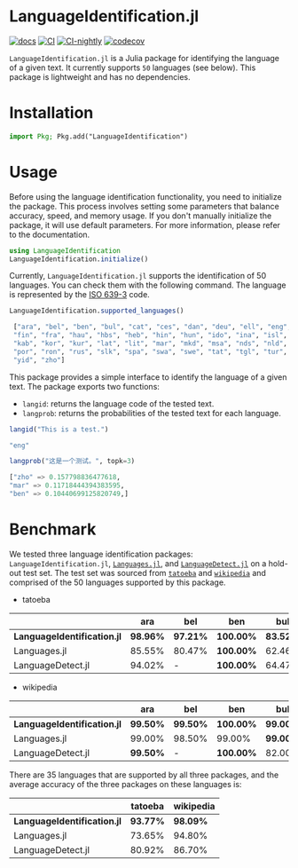 # LanguageIdentification.jl
[![docs](https://img.shields.io/badge/docs-dev-blue.svg)](https://guo-yong-zhi.github.io/LanguageIdentification.jl/dev) [![CI](https://github.com/guo-yong-zhi/LanguageIdentification.jl/actions/workflows/ci.yml/badge.svg)](https://github.com/guo-yong-zhi/LanguageIdentification.jl/actions/workflows/ci.yml) [![CI-nightly](https://github.com/guo-yong-zhi/LanguageIdentification.jl/actions/workflows/ci-nightly.yml/badge.svg)](https://github.com/guo-yong-zhi/LanguageIdentification.jl/actions/workflows/ci-nightly.yml) [![codecov](https://codecov.io/gh/guo-yong-zhi/LanguageIdentification.jl/graph/badge.svg?token=lwDSoRUTmH)](https://codecov.io/gh/guo-yong-zhi/LanguageIdentification.jl)

`LanguageIdentification.jl` is a Julia package for identifying the language of a given text. It currently supports `50` languages (see below). This package is lightweight and has no dependencies.
# Installation
```julia
import Pkg; Pkg.add("LanguageIdentification")
```
# Usage
Before using the language identification functionality, you need to initialize the package. This process involves setting some parameters that balance accuracy, speed, and memory usage. If you don't manually initialize the package, it will use default parameters. For more information, please refer to the documentation.
```julia
using LanguageIdentification
LanguageIdentification.initialize()
```
Currently, `LanguageIdentification.jl` supports the identification of 50 languages. You can check them with the following command. The language is represented by the [ISO 639-3](https://en.wikipedia.org/wiki/ISO_639_macrolanguage) code.
```julia
LanguageIdentification.supported_languages()
```
```julia
 ["ara", "bel", "ben", "bul", "cat", "ces", "dan", "deu", "ell", "eng", "epo", "fas", 
 "fin", "fra", "hau", "hbs", "heb", "hin", "hun", "ido", "ina", "isl", "ita", "jpn", 
 "kab", "kor", "kur", "lat", "lit", "mar", "mkd", "msa", "nds", "nld", "nor", "pol", 
 "por", "ron", "rus", "slk", "spa", "swa", "swe", "tat", "tgl", "tur", "ukr", "vie", 
 "yid", "zho"]
```
This package provides a simple interface to identify the language of a given text. The package exports two functions:
- `langid`: returns the language code of the tested text.
- `langprob`: returns the probabilities of the tested text for each language.
```julia
langid("This is a test.")
```
```julia
"eng"
```
```julia
langprob("这是一个测试。", topk=3)
```
```julia
["zho" => 0.157798836477618,
"mar" => 0.11718444394383595,
"ben" => 0.10440699125820749,]
```
# Benchmark

We tested three language identification packages: `LanguageIdentification.jl`, [`Languages.jl`](https://github.com/JuliaText/Languages.jl), and [`LanguageDetect.jl`](https://github.com/SeanLee97/LanguageDetect.jl) on a hold-out test set. The test set was sourced from [`tatoeba`](https://tatoeba.org) and [`wikipedia`](https://www.wikipedia.org/) and comprised of the 50 languages supported by this package.

- tatoeba

|                           | ara        | bel        | ben         | bul        | cat        | ces        | dan        | deu        | ell         | eng        | epo        | fas        | fin        | fra        | hau        | hbs        | heb         | hin        | hun        | ido        | ina        | isl        | ita        | jpn        | kab        | kor         | kur        | lat        | lit        | mar        | mkd        | msa        | nds        | nld        | nor        | pol        | por        | ron        | rus        | slk        | spa        | swa        | swe        | tat        | tgl        | tur        | ukr        | vie         | yid        | zho         |
|---------------------------|------------|------------|-------------|------------|------------|------------|------------|------------|-------------|------------|------------|------------|------------|------------|------------|------------|-------------|------------|------------|------------|------------|------------|------------|------------|------------|-------------|------------|------------|------------|------------|------------|------------|------------|------------|------------|------------|------------|------------|------------|------------|------------|------------|------------|------------|------------|------------|------------|-------------|------------|-------------|
| **LanguageIdentification.jl** | **98.96%** | **97.21%** | **100.00%** | **83.52%** | **93.75%** | **93.07%** | **84.68%** | **98.96%** | **100.00%** | **99.08%** | **97.86%** | **99.04%** | **99.04%** | **97.58%** | **98.81%** |     23.06% |      98.76% |     88.85% | **99.04%** | **90.62%** | **95.30%** | **99.55%** | **96.99%** |     99.97% | **99.43%** | **100.00%** | **99.20%** | **96.53%** | **99.29%** | **88.13%** | **92.96%** | **97.88%** | **96.37%** | **97.76%** | **85.40%** | **99.31%** | **97.68%** | **97.49%** | **91.13%** | **93.26%** | **93.60%** | **98.66%** | **95.50%** | **91.16%** | **98.93%** | **98.94%** | **87.51%** | **100.00%** | **99.31%** | **100.00%** |
|              Languages.jl |     85.55% |     80.47% | **100.00%** |     62.46% |          - |     48.90% |     47.06% |     90.48% |      99.89% |     78.21% |     64.61% |     95.00% |     76.87% |     82.21% |     92.85% | **60.28%** |      95.75% |     62.99% |     73.99% |          - |          - |          - |     66.27% | **99.97%** |          - |      98.97% |          - |          - |     61.94% |     72.05% |     51.40% |     71.26% |          - |     78.91% |     66.74% |     72.66% |     77.35% |     70.87% |     52.59% |          - |     61.89% |          - |     52.46% |          - |     63.96% |     52.10% |     62.63% |      84.06% |     98.39% |      99.86% |
|         LanguageDetect.jl |     94.02% |          - | **100.00%** |     64.47% |     60.10% |     70.71% |     53.28% |     81.63% | **100.00%** |     75.02% |          - |     93.98% |     90.05% |     76.79% |          - |     25.27% | **100.00%** | **93.44%** |     86.83% |          - |          - |          - |     68.92% |     99.86% |          - |      99.48% |          - |          - |     81.93% |     87.88% |     74.19% |     85.54% |          - |     65.35% |     55.62% |     92.59% |     70.06% |     84.75% |     78.27% |     55.43% |     60.48% |     83.81% |     70.48% |          - |     90.40% |     90.27% |     72.24% |      99.92% |          - |      98.53% |


- wikipedia

|                           | ara        | bel        | ben         | bul        | cat         | ces        | dan        | deu        | ell         | eng         | epo         | fas         | fin        | fra         | hau        | hbs         | heb         | hin        | hun        | ido        | ina        | isl        | ita         | jpn        | kab        | kor         | kur        | lat        | lit         | mar        | mkd        | msa        | nds        | nld        | nor        | pol         | por        | ron        | rus        | slk        | spa         | swa        | swe        | tat        | tgl        | tur        | ukr         | vie        | yid        | zho        |
|---------------------------|------------|------------|-------------|------------|-------------|------------|------------|------------|-------------|-------------|-------------|-------------|------------|-------------|------------|-------------|-------------|------------|------------|------------|------------|------------|-------------|------------|------------|-------------|------------|------------|-------------|------------|------------|------------|------------|------------|------------|-------------|------------|------------|------------|------------|-------------|------------|------------|------------|------------|------------|-------------|------------|------------|------------|
| **LanguageIdentification.jl** | **99.50%** | **99.50%** | **100.00%** | **99.00%** | **100.00%** | **96.50%** | **98.50%** | **96.50%** | **100.00%** | **100.00%** | **100.00%** | **100.00%** | **99.50%** | **100.00%** | **99.50%** |      87.00% | **100.00%** |     91.00% | **99.00%** | **92.50%** | **97.00%** | **98.50%** | **100.00%** |     98.00% | **99.00%** | **100.00%** | **99.00%** | **98.50%** | **100.00%** |     95.50% |     97.50% | **99.50%** | **99.50%** | **97.00%** | **98.00%** | **100.00%** | **99.50%** | **90.00%** | **99.50%** | **97.00%** | **100.00%** | **99.50%** | **98.50%** | **99.00%** | **98.50%** | **98.50%** | **100.00%** | **97.00%** | **98.50%** | **99.50%** |
|              Languages.jl |     99.00% |     98.50% |      99.00% | **99.00%** |           - |     92.50% |     88.50% |     96.00% |      96.50% |      99.50% |      96.00% |      98.50% |     98.00% | **100.00%** |     99.00% | **100.00%** |      99.50% |     91.00% |     93.00% |          - |          - |          - |      98.50% | **99.50%** |          - |      89.50% |          - |          - |      94.50% |     95.00% | **98.00%** | **99.50%** |          - |     94.50% |     95.50% |      90.50% |     94.00% |     81.50% |     97.50% |          - |      98.50% |          - |     88.00% |          - |     97.00% |     92.50% |      93.00% |     74.50% |     98.00% |     96.50% |
|         LanguageDetect.jl | **99.50%** |          - | **100.00%** |     82.00% |      77.50% |     88.00% |     68.50% |     80.00% |      99.50% |      92.00% |           - |      98.50% |     95.50% |      87.50% |          - |       5.00% | **100.00%** | **95.50%** |     91.50% |          - |          - |          - |      90.50% |     94.50% |          - |      95.00% |          - |          - |      97.00% | **97.50%** |     91.00% |     97.00% |          - |     77.50% |     62.00% |      95.00% |     76.50% |     76.00% |     92.50% |     81.50% |      80.00% |     96.50% |     69.50% |          - | **98.50%** |     94.50% |      97.50% |     96.00% |          - |     73.50% |


There are 35 languages that are supported by all three packages, and the average accuracy of the three packages on these languages is:

|                           | tatoeba | wikipedia |
|---------------------------|---------|---------|
| **LanguageIdentification.jl** |  **93.77%** |  **98.09%** |
|              Languages.jl |  73.65% |  94.80% |
|         LanguageDetect.jl |  80.92% |  86.70% |
